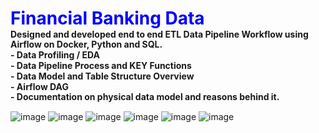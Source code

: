 <div style="padding: 0; margin: 0; line-height: 1.2;">
    <h1 style="margin: 0;"><b><font color='blue'>Financial Banking Data</font></b></h1>
    <p style="margin: 0;"><b>Designed and developed end to end ETL Data Pipeline Workflow using Airflow on Docker, Python and SQL.</b><br>
        <p style="margin: 0;"><b>    - Data Profiling / EDA </b><br>
        <p style="margin: 0;"><b>    - Data Pipeline Process and KEY Functions</b><br>
        <p style="margin: 0;"><b>    - Data Model and Table Structure Overview</b><br>
        <p style="margin: 0;"><b>    - Airflow DAG</b><br> 
        <p style="margin: 0;"><b>    - Documentation on physical data model and reasons behind it.</b><br>
</div>

![image](https://github.com/user-attachments/assets/0a385e91-6cd5-4c54-b7c7-3142322d713f)
![image](https://github.com/user-attachments/assets/0e59a575-41c5-4eb3-a8d3-deecb6d15edb)
![image](https://github.com/user-attachments/assets/f50875bf-abc1-4b43-8083-571e80e1328d)
![image](https://github.com/user-attachments/assets/95a05c39-6d79-4694-adae-8b15be56a17f)
![image](https://github.com/user-attachments/assets/1d7ca7bd-cb21-46a1-99d9-b3fda95e8398)
![image](https://github.com/user-attachments/assets/1569dad7-2dc7-44f0-9d33-1245ec2df9ea)





